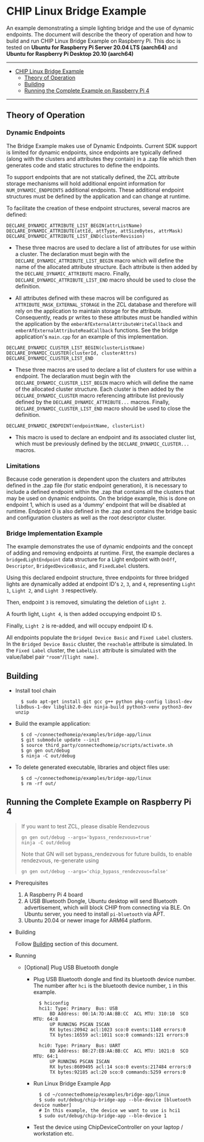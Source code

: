 # CHIP Linux Bridge Example

An example demonstrating a simple lighting bridge and the use of dynamic
endpoints. The document will describe the theory of operation and how to build
and run CHIP Linux Bridge Example on Raspberry Pi. This doc is tested on
**Ubuntu for Raspberry Pi Server 20.04 LTS (aarch64)** and **Ubuntu for
Raspberry Pi Desktop 20.10 (aarch64)**

<hr>

-   [CHIP Linux Bridge Example](#chip-linux-bridge-example)
    -   [Theory of Operation](#operation)
    -   [Building](#building)
    -   [Running the Complete Example on Raspberry Pi 4](#running-complete-example)

<hr>

<a name="operation"></a>

## Theory of Operation

### Dynamic Endpoints

The Bridge Example makes use of Dynamic Endpoints. Current SDK support is
limited for dynamic endpoints, since endpoints are typically defined (along with
the clusters and attributes they contain) in a .zap file which then generates
code and static structures to define the endpoints.

To support endpoints that are not statically defined, the ZCL attribute storage
mechanisms will hold additional enpoint information for `NUM_DYNAMIC_ENDPOINTS`
additional endpoints. These additional endpoint structures must be defined by
the application and can change at runtime.

To facilitate the creation of these endpoint structures, several macros are
defined:

`DECLARE_DYNAMIC_ATTRIBUTE_LIST_BEGIN(attrListName)`
`DECLARE_DYNAMIC_ATTRIBUTE(attId, attType, attSizeBytes, attrMask)`
`DECLARE_DYNAMIC_ATTRIBUTE_LIST_END(clusterRevision)`

-   These three macros are used to declare a list of attributes for use within a
    cluster. The declaration must begin with the
    `DECLARE_DYNAMIC_ATTRIBUTE_LIST_BEGIN` macro which will define the name of
    the allocated attribute structure. Each attribute is then added by the
    `DECLARE_DYNAMIC_ATTRIBUTE` macro. Finally,
    `DECLARE_DYNAMIC_ATTRIBUTE_LIST_END` macro should be used to close the
    definition.

-   All attributes defined with these macros will be configured as
    `ATTRIBUTE_MASK_EXTERNAL_STORAGE` in the ZCL database and therefore will
    rely on the application to maintain storage for the attribute. Consequently,
    reads pr writes to these attributes must be handled within the application
    by the `emberAfExternalAttributeWriteCallback` and
    `emberAfExternalAttributeReadCallback` functions. See the bridge
    application's `main.cpp` for an example of this implementation.

`DECLARE_DYNAMIC_CLUSTER_LIST_BEGIN(clusterListName)`
`DECLARE_DYNAMIC_CLUSTER(clusterId, clusterAttrs)`
`DECLARE_DYNAMIC_CLUSTER_LIST_END`

-   These three macros are used to declare a list of clusters for use within a
    endpoint. The declaration must begin with the
    `DECLARE_DYNAMIC_CLUSTER_LIST_BEGIN` macro which will define the name of the
    allocated cluster structure. Each cluster is then added by the
    `DECLARE_DYNAMIC_CLUSTER` macro referencing attribute list previously
    defined by the `DECLARE_DYNAMIC_ATTRIBUTE...` macros. Finally,
    `DECLARE_DYNAMIC_CLUSTER_LIST_END` macro should be used to close the
    definition.

`DECLARE_DYNAMIC_ENDPOINT(endpointName, clusterList)`

-   This macro is used to declare an endpoint and its associated cluster list,
    which must be previously defined by the `DECLARE_DYNAMIC_CLUSTER...` macros.

### Limitations

Because code generation is dependent upon the clusters and attributes defined in
the .zap file (for static endpoint generation), it is necessary to include a
defined endpoint within the .zap that contains _all_ the clusters that may be
used on dynamic endpoints. On the bridge example, this is done on endpoint 1,
which is used as a 'dummy' endpoint that will be disabled at runtime. Endpoint 0
is also defined in the .zap and contains the bridge basic and configuration
clusters as well as the root descriptor cluster.

### Bridge Implementation Example

The example demonstrates the use of dynamic endpoints and the concept of adding
and removing endpoints at runtime. First, the example declares a
`bridgedLightEndpoint` data structure for a Light endpoint with `OnOff`,
`Descriptor`, `BridgedDeviceBasic`, and `FixedLabel` clusters.

Using this declared endpoint structure, three endpoints for three bridged lights
are dynamically added at endpoint ID's `2`, `3`, and `4`, representing
`Light 1`, `Light 2`, and `Light 3` respectively.

Then, endpoint `3` is removed, simulating the deletion of `Light 2`.

A fourth light, `Light 4`, is then added occupying endpoint ID `5`.

Finally, `Light 2` is re-added, and will occupy endpoint ID `6`.

All endpoints populate the `Bridged Device Basic` and `Fixed Label` clusters. In
the `Bridged Device Basic` cluster, the `reachable` attribute is simulated. In
the `Fixed Label` cluster, the `LabelList` attribute is simulated with the
value/label pair `"room"`/`[light name]`.

<a name="building"></a>

## Building

-   Install tool chain

          $ sudo apt-get install git gcc g++ python pkg-config libssl-dev libdbus-1-dev libglib2.0-dev ninja-build python3-venv python3-dev unzip

-   Build the example application:

          $ cd ~/connectedhomeip/examples/bridge-app/linux
          $ git submodule update --init
          $ source third_party/connectedhomeip/scripts/activate.sh
          $ gn gen out/debug
          $ ninja -C out/debug

-   To delete generated executable, libraries and object files use:

          $ cd ~/connectedhomeip/examples/bridge-app/linux
          $ rm -rf out/

<a name="running-complete-example"></a>

## Running the Complete Example on Raspberry Pi 4

> If you want to test ZCL, please disable Rendezvous
>
>     gn gen out/debug --args='bypass_rendezvous=true'
>     ninja -C out/debug
>
> Note that GN will set bypass_rendezvous for future builds, to enable
> rendezvous, re-generate using
>
>     gn gen out/debug --args='chip_bypass_rendezvous=false'

-   Prerequisites

    1. A Raspberry Pi 4 board
    2. A USB Bluetooth Dongle, Ubuntu desktop will send Bluetooth advertisement,
       which will block CHIP from connecting via BLE. On Ubuntu server, you need
       to install `pi-bluetooth` via APT.
    3. Ubuntu 20.04 or newer image for ARM64 platform.

-   Building

    Follow [Building](#building) section of this document.

-   Running

    -   [Optional] Plug USB Bluetooth dongle

        -   Plug USB Bluetooth dongle and find its bluetooth device number. The
            number after `hci` is the bluetooth device number, `1` in this
            example.

                  $ hciconfig
                  hci1:	Type: Primary  Bus: USB
                      BD Address: 00:1A:7D:AA:BB:CC  ACL MTU: 310:10  SCO MTU: 64:8
                      UP RUNNING PSCAN ISCAN
                      RX bytes:20942 acl:1023 sco:0 events:1140 errors:0
                      TX bytes:16559 acl:1011 sco:0 commands:121 errors:0

                  hci0:	Type: Primary  Bus: UART
                      BD Address: B8:27:EB:AA:BB:CC  ACL MTU: 1021:8  SCO MTU: 64:1
                      UP RUNNING PSCAN ISCAN
                      RX bytes:8609495 acl:14 sco:0 events:217484 errors:0
                      TX bytes:92185 acl:20 sco:0 commands:5259 errors:0

        -   Run Linux Bridge Example App

                  $ cd ~/connectedhomeip/examples/bridge-app/linux
                  $ sudo out/debug/chip-bridge-app --ble-device [bluetooth device number]
                  # In this example, the device we want to use is hci1
                  $ sudo out/debug/chip-bridge-app --ble-device 1

        -   Test the device using ChipDeviceController on your laptop /
            workstation etc.
